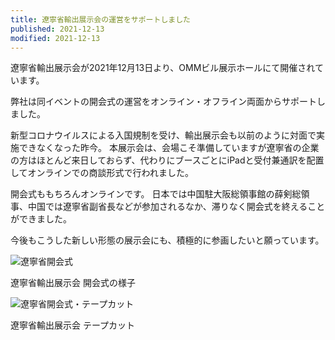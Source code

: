 ```yaml
---
title: 遼寧省輸出展示会の運営をサポートしました
published: 2021-12-13
modified: 2021-12-13
---
```


遼寧省輸出展示会が2021年12月13日より、OMMビル展示ホールにて開催されています。

弊社は同イベントの開会式の運営をオンライン・オフライン両面からサポートしました。

新型コロナウイルスによる入国規制を受け、輸出展示会も以前のように対面で実施できなくなった昨今。
本展示会は、会場こそ準備していますが遼寧省の企業の方はほとんど来日しておらず、代わりにブースごとにiPadと受付兼通訳を配置してオンラインでの商談形式で行われました。

開会式ももちろんオンラインです。
日本では中国駐大阪総領事館の薛剣総領事、中国では遼寧省副省長などが参加されるなか、滞りなく開会式を終えることができました。

今後もこうした新しい形態の展示会にも、積極的に参画したいと願っています。

![遼寧省開会式](/pict/posts/2022/liaoning1.jpg)

遼寧省輸出展示会 開会式の様子

![遼寧省開会式・テープカット](/pict/posts/2022/liaoning2.jpg)

遼寧省輸出展示会 テープカット